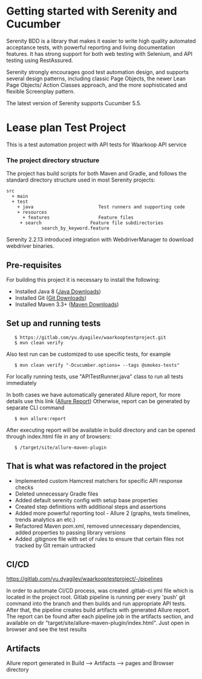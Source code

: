 # Getting started with Serenity and Cucumber

Serenity BDD is a library that makes it easier to write high quality automated acceptance tests, with powerful reporting and living documentation features. It has strong support for both web testing with Selenium, and API testing using RestAssured.

Serenity strongly encourages good test automation design, and supports several design patterns, including classic Page Objects, the newer Lean Page Objects/ Action Classes approach, and the more sophisticated and flexible Screenplay pattern.

The latest version of Serenity supports Cucumber 5.5.

# Lease plan Test Project

This is a test automation project with API tests for Waarkoop API service


### The project directory structure
The project has build scripts for both Maven and Gradle, and follows the standard directory structure used in most Serenity projects:
```Gherkin
src
  + main
  + test
    + java                        Test runners and supporting code
    + resources
      + features                  Feature files
     + search                  Feature file subdirectories 
             search_by_keyword.feature
```

Serenity 2.2.13 introduced integration with WebdriverManager to download webdriver binaries.


## Pre-requisites

For building this project it is necessary to install the following:

- Installed Java 8 ([Java Downloads](http://jdk.java.net/java-se-ri/8-MR3))
- Installed Git ([Git Downloads](https://git-scm.com/downloads))
- Installed Maven 3.3+ ([Maven Downloads](https://maven.apache.org/download.cgi))

## Set up and running tests

```
   $ https://gitlab.com/yu.dyagilev/waarkooptestproject.git
   $ mvn clean verify
```
Also test run can be customized to use specific tests, for example

```
   $ mvn clean verify "-Dcucumber.options= --tags @smokes-tests"
```
For locally running tests, use "APITestRunner.java" class to run all tests immediately

In both cases we have automatically generated Allure report, for more details use this link
([Allure Report](https://docs.qameta.io/allure/))
Otherwise, report can be generated by separate CLI command

```
   $ mvn allure:report
```
After executing report will be available in build directory and can be opened through index.html file in any of browsers:
```
   $ /target/site/allure-maven-plugin
```

## That is what was refactored in the project

- Implemented custom Hamcrest matchers for specific API response checks
- Deleted unnecessary Gradle files
- Added default serenity config with setup base properties
- Created step definitions with additional steps and assertions
- Added more powerful reporting tool - Allure 2 (graphs, tests timelines, trends analytics an etc.)
- Refactored Maven pom.xml, removed unnecessary dependencies, added properties to passing library versions
- Added .gitignore file with set of rules to ensure that certain files not tracked by Git remain untracked

## CI/CD

https://gitlab.com/yu.dyagilev/waarkooptestproject/-/pipelines

In order to automate CI/CD process, was created .gitlab-ci.yml file which is located in the project root.
Gitlab pipeline is running per every 'push' git command into the branch and then builds and run appropriate API tests.
After that, the pipeline creates build artifacts with generated Allure report. The report can be found after each pipeline job in the artifacts section,
and available on dir "target/site/allure-maven-plugin/index.html". Just open in browser and see the test results

## Artifacts

Allure report generated in Build --> Artifacts --> pages and Browser directory
